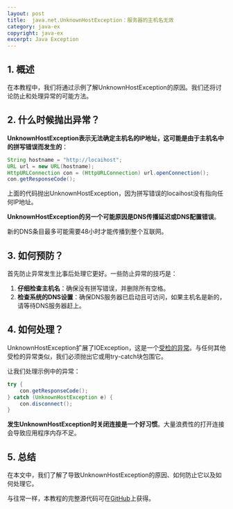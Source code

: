 ```yaml
---
layout: post
title:  java.net.UnknownHostException：服务器的主机名无效
category: java-ex
copyright: java-ex
excerpt: Java Exception
---
```


## 1. 概述

在本教程中，我们将通过示例了解UnknownHostException的原因。我们还将讨论防止和处理异常的可能方法。

## 2. 什么时候抛出异常？

**UnknownHostException表示无法确定主机名的IP地址，这可能是由于主机名中的拼写错误而发生的**：

```java
String hostname = "http://locaihost";
URL url = new URL(hostname);
HttpURLConnection con = (HttpURLConnection) url.openConnection();
con.getResponseCode();
```

上面的代码抛出UnknownHostException，因为拼写错误的locaihost没有指向任何IP地址。

**UnknownHostException的另一个可能原因是DNS传播延迟或DNS配置错误**。

新的DNS条目最多可能需要48小时才能传播到整个互联网。

## 3. 如何预防？

首先防止异常发生比事后处理它更好。一些防止异常的技巧是：

1.  **仔细检查主机名**：确保没有拼写错误，并删除所有空格。
2.  **检查系统的DNS设置**：确保DNS服务器已启动且可访问，如果主机名是新的，请等待DNS服务器赶上。

## 4. 如何处理？

UnknownHostException扩展了IOException，这是一个[受检的异常](https://www.baeldung.com/java-checked-unchecked-exceptions#checked)。与任何其他受检的异常类似，我们必须抛出它或用try-catch块包围它。

让我们处理示例中的异常：

```java
try {
    con.getResponseCode();
} catch (UnknownHostException e) {
    con.disconnect();
}
```

**发生UnknownHostException时关闭连接是一个好习惯**。大量浪费性的打开连接会导致应用程序内存不足。

## 5. 总结

在本文中，我们了解了导致UnknownHostException的原因、如何防止它以及如何处理它。

与往常一样，本教程的完整源代码可在[GitHub](https://github.com/tuyucheng7/taketoday-tutorial4j/tree/master/java-core-modules/java-exceptions-2)上获得。
